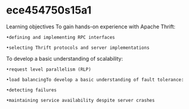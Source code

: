 # ece454750s15a1

Learning objectives
To gain hands-on experience with Apache Thrift:

    •defining and implementing RPC interfaces
  
    •selecting Thrift protocols and server implementations
  
To develop a basic understanding of scalability:

    •request level parallelism (RLP)
  
    •load balancingTo develop a basic understanding of fault tolerance:
  
    •detecting failures
  
    •maintaining service availability despite server crashes
  
